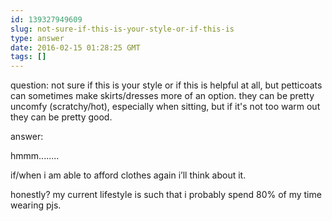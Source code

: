 ```yaml
---
id: 139327949609
slug: not-sure-if-this-is-your-style-or-if-this-is
type: answer
date: 2016-02-15 01:28:25 GMT
tags: []
---
```

question: not sure if this is your style or if this is helpful at all, but petticoats can sometimes make skirts/dresses more of an option. they can be pretty uncomfy (scratchy/hot), especially when sitting, but if it's not too warm out they can be pretty good.

answer: <p>hmmm........</p><p>if/when i am able to afford clothes again i’ll think about it.</p><p>honestly? my current lifestyle is such that i probably spend 80% of my time wearing pjs.</p>
